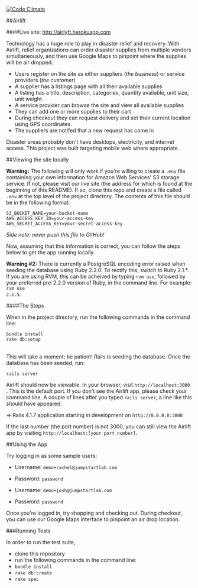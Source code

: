 [![Code Climate](https://codeclimate.com/github/Copywright/the_pivot/badges/gpa.svg)](https://codeclimate.com/github/Copywright/the_pivot)

##Airlift

####Live site: http://airlyft.herokuapp.com

Technology has a huge role to play in disaster relief and recovery. With Airlift, relief organizations can order disaster supplies from multiple vendors simultaneously, and then use Google Maps to pinpoint where the supplies will be air dropped.

* Users register on the site as either suppliers (*the business*) or service
providers (*the customer*)
* A supplier has a listings page with all their available supplies
* A listing has a title, description, categories, quantity available, unit size, unit weight
* A service provider can browse the site and view all available supplies
* They can add one or more supplies to their cart
* During checkout they can request delivery and set their current location using GPS coordinates.
* The suppliers are notifed that a new request has come in

Disaster areas probably don't have desktops, electricity, and internet
access. This project was built targeting mobile web where
appropriate.

##Viewing the site locally

**Warning:** The following will only work if you're willing to create a `.env` file containing your own information for Amazon Web Services' S3 storage service. If not, please visit our live site (the address for which is found at the beginning of this README). If so, clone this repo and create a file called `.env` at the top level of the project directory. The contents of this file should be in the following format:

`S3_BUCKET_NAME=your-bucket-name` <br />
`AWS_ACCESS_KEY_ID=your-access-key` <br />
`AWS_SECRET_ACCESS_KEY=your-secret-access-key`

*Side note: never push this file to GitHub!*

Now, assuming that this information is correct, you can follow the steps below to get the app running locally.

**Warning #2:** There is currently a PostgreSQL encoding error raised when seeding the database using Ruby 2.2.0. To rectify this, switch to Ruby 2.1.*. If you are using RVM, this can be acheived by typing <code>rvm use</code>, followed by your preferred pre-2.2.0 version of Ruby, in the command line. For example: <code>rvm use 2.1.5</code>.

####The Steps

When in the project directory, run the following commands in the command line:

 `bundle install` <br />
 `rake db:setup`
 
<br />This will take a moment; be patient! Rails is seeding the database. Once the database has been seeded, run:
<br />

 `rails server`

Airlift should now be viewable. In your browser, visit `http://localhost:3000` . This is the default port. If you don't see the Airlift app, please check your command line. A couple of lines after you typed <code>rails server</code>, a line like this should have appeared:

   => Rails 4.1.7 application starting in development on `http://0.0.0.0:3000`

If the last number (the port number) is not 3000, you can still view the Airlift app by visiting `http://localhost:[your port number]`. 

##Using the App

Try logging in as some sample users:

- Username: `demo+rachel@jumpstartlab.com`
- Password: `password`

- Username: `demo+josh@jumpstartlab.com`
- Password: `password`

Once you're logged in, try shopping and checking out. During checkout, you can use our Google Maps interface to pinpoint an air drop location. 

###Running Tests

In order to run the test suite, 

- clone this repository
- run the following commands in the command line:
 - `bundle install` 
 - `rake db:create`
 - `rake spec`
